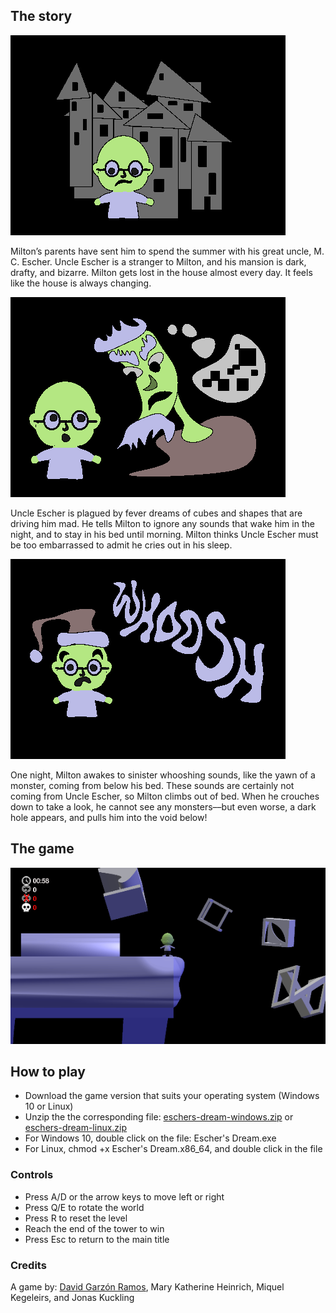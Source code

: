 ## The story

![Act 1](assets/images/act1.png)

Milton’s parents have sent him to spend the summer with his great uncle, M. C. Escher. Uncle Escher is a stranger to Milton, and his mansion is dark, drafty, and bizarre. Milton gets lost in the house almost every day. It feels like the house is always changing.

![Act 2](assets/images/act2.png)

Uncle Escher is plagued by fever dreams of cubes and shapes that are driving him mad. He tells Milton to ignore any sounds that wake him in the night, and to stay in his bed until morning. Milton thinks Uncle Escher must be too embarrassed to admit he cries out in his sleep.

![Act 3](assets/images/act3.png)

One night, Milton awakes to sinister whooshing sounds, like the yawn of a monster, coming from below his bed. These sounds are certainly not coming from Uncle Escher, so Milton climbs out of bed. When he crouches down to take a look, he cannot see any monsters––but even worse, a dark hole appears, and pulls him into the void below!

## The game

![Act 3](assets/images/sc2.png)

## How to play

- Download the game version that suits your operating system (Windows 10 or Linux)
- Unzip the the corresponding file: [eschers-dream-windows.zip](https://drive.google.com/file/d/1IAm8gN4tmAo0Fv3chPJb3MK-XCG6usch/view?usp=sharing) or [eschers-dream-linux.zip](https://drive.google.com/file/d/1ViPaHFCuc4yB4rtethfWn77vD3WZWOp6/view?usp=sharing)
- For Windows 10, double click on the file: Escher's Dream.exe 
- For Linux, chmod +x Escher's Dream.x86_64, and double click in the file

### Controls

- Press A/D or the arrow keys to move left or right
- Press Q/E to rotate the world
- Press R to reset the level
- Reach the end of the tower to win
- Press Esc to return to the main title

### Credits

A game by: [David Garzón Ramos](https://twitter.com/dgarzonramos), Mary Katherine Heinrich, Miquel Kegeleirs, and Jonas Kuckling